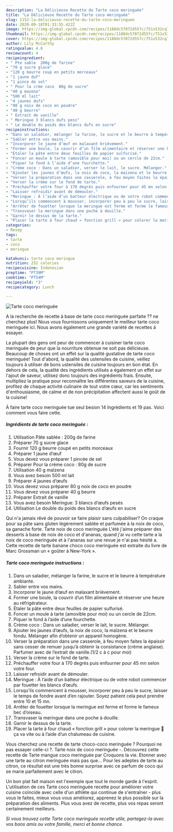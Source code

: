 ```yaml
---
description: "La Délicieuse Recette du Tarte coco meringuée"
title: "La Délicieuse Recette du Tarte coco meringuée"
slug: 1152-la-delicieuse-recette-du-tarte-coco-meringuee
date: 2020-09-18T01:33:55.422Z
image: https://img-global.cpcdn.com/recipes/1188dc57072d557c/751x532cq70/tarte-coco-meringuee-photo-principale-de-la-recette.jpg
thumbnail: https://img-global.cpcdn.com/recipes/1188dc57072d557c/751x532cq70/tarte-coco-meringuee-photo-principale-de-la-recette.jpg
cover: https://img-global.cpcdn.com/recipes/1188dc57072d557c/751x532cq70/tarte-coco-meringuee-photo-principale-de-la-recette.jpg
author: Lily McCarthy
ratingvalue: 4.8
reviewcount: 4
recipeingredient:
- " Pte sable  200g de farine"
- "70 g sucre glace"
- "120 g beurre coup en petits morceaux"
- "1 jaune duf"
- "1 pince de sel"
- " Pour la crme coco  80g de sucre"
- "40 g mazena"
- "500 ml lait"
- "4 jaunes dufs"
- "80 g noix de coco en poudre"
- "40 g beurre"
- " Extrait de vanille"
- " Meringue 3 blancs dufs pess"
- " Le double du poids des blancs dufs en sucre"
recipeinstructions:
- "Dans un saladier, mélanger la farine, le sucre et le beurre à température ambiante."
- "Sabler entre vos mains."
- "Incorporer le jaune d’œuf en malaxant brièvement."
- "Former une boule, la couvrir d’un film alimentaire et réserver une heure au réfrigérateur."
- "Étaler la pâte entre deux feuilles de papier sulfurisé."
- "Foncer un moule à tarte (amovible pour moi) ou un cercle de 22cm."
- "Piquer le fond à l’aide d’une fourchette."
- "Crème coco : Dans un saladier, verser le lait, le sucre. Mélanger."
- "Ajouter les jaunes d’œufs, la noix de coco, la maïzena et le beurre fondu. Mélanger afin d’obtenir un appareil homogène."
- "Verser la préparation dans une casserole, à feu moyen faites la épaissir sans cesser de remuer jusqu’à obtenir la consistance (crème anglaise). Parfumer avec de l’extrait de vanille.(1/2 c à c pour moi)"
- "Verser la crème sur le fond de tarte."
- "Préchauffer votre four à 170 degrés puis enfourner pour 45 mn selon votre four."
- "Laisser refroidir avant de démouler."
- "Meringue : À l’aide d’un batteur électrique ou de votre robot commencer par fouetter les blancs d’œufs."
- "Lorsqu’ils commencent à mousser, incorporer peu à peu le sucre, laisser le temps de fondre avant d’en rajouter. Soyez patient cela peut prendre entre 10 et 15 mn."
- "Arrêter de fouetter lorsque la meringue est ferme et forme le fameux bec d’oiseau."
- "Transvaser la meringue dans une poche à douille."
- "Garnir le dessus de la tarte."
- "Placer la tarte à four chaud « fonction grill » pour colorer la meringue 🚨ça va vite ou à l’aide d’un chalumeau de cuisine."
categories:
- Resep
tags:
- tarte
- coco
- meringue

katakunci: tarte coco meringue 
nutrition: 252 calories
recipecuisine: Indonesian
preptime: "PT39M"
cooktime: "PT54M"
recipeyield: "3"
recipecategory: Lunch

---
```



![Tarte coco meringuée](https://img-global.cpcdn.com/recipes/1188dc57072d557c/751x532cq70/tarte-coco-meringuee-photo-principale-de-la-recette.jpg)

A la recherche de recette à base de tarte coco meringuée parfaite ?? ne cherchez plus! Nous vous fournissons uniquement le meilleur tarte coco meringuée ici. Nous avons également une grande variété de recettes à essayer.

La plupart des gens ont peur de commencer à cuisiner tarte coco meringuée de peur que la nourriture obtenue ne soit pas délicieuse. Beaucoup de choses ont un effet sur la qualité gustative de tarte coco meringuée! Tout d'abord, la qualité des ustensiles de cuisine, veillez toujours à utiliser de bons ustensiles de cuisine toujours en bon état. En dehors de cela, la qualité des ingrédients utilisés a également un effet sur l'ajout de saveur, utilisez donc toujours des ingrédients frais. Ensuite, multipliez la pratique pour reconnaître les différentes saveurs de la cuisine, profitez de chaque activité culinaire de tout votre cœur, car les sentiments d'enthousiasme, de calme et de non précipitation affectent aussi le goût de la cuisine!

<!--inarticleads1-->

À faire tarte coco meringuée tue seul besion 14 Ingrédients et 19 pas. Voici comment vous faire cette.

##### Ingrédients de tarte coco meringuée :

1. Utilisation  Pâte sablée : 200g de farine
1. Préparer 70 g sucre glace
1. Fournir 120 g beurre coupé en petits morceaux
1. Préparer 1 jaune d’œuf
1. Vous devez vous préparer 1 pincée de sel
1. Préparer  Pour la crème coco : 80g de sucre
1. Utilisation 40 g maïzena
1. Vous avez besoin 500 ml lait
1. Préparer 4 jaunes d’œufs
1. Vous devez vous préparer 80 g noix de coco en poudre
1. Vous devez vous préparer 40 g beurre
1. Préparer  Extrait de vanille
1. Vous avez besoin  Meringue: 3 blancs d’œufs pesés
1. Utilisation  Le double du poids des blancs d’œufs en sucre


Qui n&#39;a jamais rêvé de pouvoir se faire plaisir sans culpabiliser? On craque pour sa pâte sans gluten légèrement sablée et parfumée à la noix de coco, sa ganache forte. Tarte noix de coco meringuée L&#39;été j&#39;aime préparer des desserts à base de noix de coco et d&#39;ananas, quand j&#39;ai vu cette tarte a la noix de coco meringuée et à l&#39;ananas sur une revue je n&#39;ai pas hésité a. Cette recette de tarte banane choco coco meringuée est extraite du livre de Marc Grossman un « goûter à New-York ». 

<!--inarticleads2-->

##### Tarte coco meringuée instructions :

1. Dans un saladier, mélanger la farine, le sucre et le beurre à température ambiante.
1. Sabler entre vos mains.
1. Incorporer le jaune d’œuf en malaxant brièvement.
1. Former une boule, la couvrir d’un film alimentaire et réserver une heure au réfrigérateur.
1. Étaler la pâte entre deux feuilles de papier sulfurisé.
1. Foncer un moule à tarte (amovible pour moi) ou un cercle de 22cm.
1. Piquer le fond à l’aide d’une fourchette.
1. Crème coco : Dans un saladier, verser le lait, le sucre. Mélanger.
1. Ajouter les jaunes d’œufs, la noix de coco, la maïzena et le beurre fondu. Mélanger afin d’obtenir un appareil homogène.
1. Verser la préparation dans une casserole, à feu moyen faites la épaissir sans cesser de remuer jusqu’à obtenir la consistance (crème anglaise). Parfumer avec de l’extrait de vanille.(1/2 c à c pour moi)
1. Verser la crème sur le fond de tarte.
1. Préchauffer votre four à 170 degrés puis enfourner pour 45 mn selon votre four.
1. Laisser refroidir avant de démouler.
1. Meringue : À l’aide d’un batteur électrique ou de votre robot commencer par fouetter les blancs d’œufs.
1. Lorsqu’ils commencent à mousser, incorporer peu à peu le sucre, laisser le temps de fondre avant d’en rajouter. Soyez patient cela peut prendre entre 10 et 15 mn.
1. Arrêter de fouetter lorsque la meringue est ferme et forme le fameux bec d’oiseau.
1. Transvaser la meringue dans une poche à douille.
1. Garnir le dessus de la tarte.
1. Placer la tarte à four chaud « fonction grill » pour colorer la meringue 🚨ça va vite ou à l’aide d’un chalumeau de cuisine.


Vous cherchez une recette de tarte choco-coco meringuée ? Pourquoi ne pas essayer celle-ci ?. Tarte noix de coco meringuée -. Découvrez cette recette de Tarte mangue coco meringuée par Croquons la vie. Etonner avec une tarte au citron meringuée mais pas que… Pour les adeptes de tarte au citron, ce résultat est une très bonne surprise avec ce parfum de coco qui se marie parfaitement avec le citron. 

<!--inarticleads1-->

<p>
Un bon plat fait maison est l'exemple que tout le monde garde à l'esprit. L'utilisation de ces Tarte coco meringuée recette pour améliorer votre cuisine coïncide avec celle d'un athlète qui continue de s'entraîner - plus vous le faites, mieux vous vous améliorez, apprenez le plus possible sur la préparation des aliments. Plus vous avez de recette, plus vos repas seront certainement meilleurs.
</p>

<p>
<i>Si vous trouvez cette Tarte coco meringuée recette utile, partagez-la avec vos bons amis ou votre famille, merci et bonne chance.</i>
</p>
